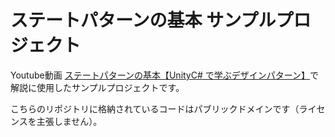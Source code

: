 # ステートパターンの基本 サンプルプロジェクト

Youtube動画 [ステートパターンの基本【UnityC# で学ぶデザインパターン】]()で解説に使用したサンプルプロジェクトです。  
  
こちらのリポジトリに格納されているコードはパブリックドメインです（ライセンスを主張しません）。
